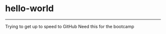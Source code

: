 # hello-world
******************************************
Trying to get up to speed to GitHub
Need this for the bootcamp
